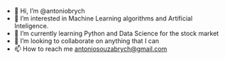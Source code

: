 - 👋 Hi, I’m @antoniobrych
- 👀 I’m interested in Machine Learning algorithms and Artificial Inteligence.
- 🌱 I’m currently learning Python and Data Science for the stock market
- 💞️ I’m looking to collaborate on anything that I can
- 📫 How to reach me antoniosouzabrych@gmail.com

<!---
I´m very active on Kaggle, click here to check my work there!

https://www.kaggle.com/antoniobrych

--->
